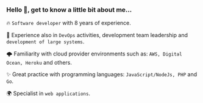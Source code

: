 ### Hello 👋, get to know a little bit about me...

<!--
**Ricardo-Costa/Ricardo-Costa** is a ✨ _special_ ✨ repository because its `README.md` (this file) appears on your GitHub profile.

Here are some ideas to get you started:

- 🔭 I’m currently working on ...
- 🌱 I’m currently learning ...
- 👯 I’m looking to collaborate on ...
- 🤔 I’m looking for help with ...
- 💬 Ask me about ...
- 📫 How to reach me: ...
- 😄 Pronouns: ...
- ⚡ Fun fact: ...
-->

🔥 `Software developer` with 8 years of experience.

🚀 Experience also in `DevOps` activities, development team leadership and `development of large systems`.

🌩️ Familiarity with cloud provider environments such as: `AWS, Digital Ocean, Heroku` and others.

✨ Great practice with programming languages: `JavaScript/NodeJs, PHP` and `Go`.

🌍 Specialist in `web applications`.
